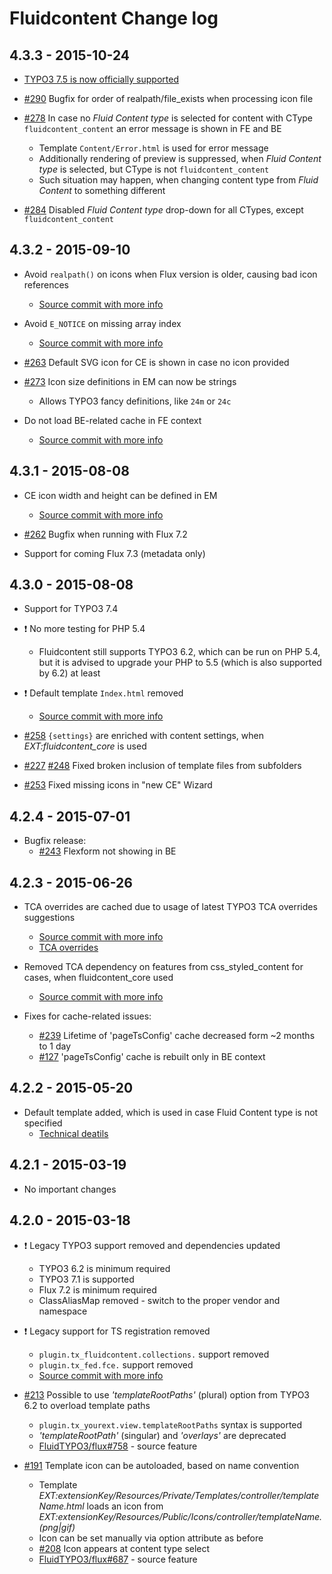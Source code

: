 # Fluidcontent Change log

4.3.3 - 2015-10-24
------------------

- [TYPO3 7.5 is now officially supported](https://github.com/FluidTYPO3/fluidcontent/commit/99a3381a81dc89ff0b570a3f7b837157827ff1b1)
- [#290](https://github.com/FluidTYPO3/fluidcontent/pull/290) Bugfix for order of realpath/file_exists when processing icon file
- [#278](https://github.com/FluidTYPO3/fluidcontent/pull/278) In case no *Fluid Content type* is selected for content with CType `fluidcontent_content` an error message is shown in FE and BE
	- Template `Content/Error.html` is used for error message
	- Additionally rendering of preview is suppressed, when *Fluid Content type* is selected, but CType is not `fluidcontent_content`
	- Such situation may happen, when changing content type from *Fluid Content* to something different

- [#284](https://github.com/FluidTYPO3/fluidcontent/pull/284) Disabled *Fluid Content type* drop-down for all CTypes, except `fluidcontent_content`

4.3.2 - 2015-09-10
------------------

- Avoid `realpath()` on icons when Flux version is older, causing bad icon references
	- [Source commit with more info](https://github.com/FluidTYPO3/fluidcontent/commit/76a98ff5907c97bfac71e93d2dc7884807503258)

- Avoid `E_NOTICE` on missing array index
	- [Source commit with more info](https://github.com/FluidTYPO3/fluidcontent/commit/6436d1c6d70d32483df92cf6606c23823dda898a)

- [#263](https://github.com/FluidTYPO3/fluidcontent/pull/263) Default SVG icon for CE is shown in case no icon provided

- [#273](https://github.com/FluidTYPO3/fluidcontent/pull/273) Icon size definitions in EM can now be strings
	- Allows TYPO3 fancy definitions, like `24m` or `24c`

- Do not load BE-related cache in FE context
	- [Source commit with more info](https://github.com/FluidTYPO3/fluidcontent/commit/f87ce58b7edbc4a4af8a2074aa9cc985d9e312d1)

4.3.1 - 2015-08-08
------------------

- CE icon width and height can be defined in EM
	- [Source commit with more info](https://github.com/FluidTYPO3/fluidcontent/commit/4bc2f324ed6b6dda490cee9b5915397861589168)

- [#262](https://github.com/FluidTYPO3/fluidcontent/pull/262) Bugfix when running with Flux 7.2

- Support for coming Flux 7.3 (metadata only)

4.3.0 - 2015-08-08
------------------

- Support for TYPO3 7.4

- :exclamation: No more testing for PHP 5.4
	- Fluidcontent still supports TYPO3 6.2, which can be run on PHP 5.4, but it is advised to upgrade your PHP to 5.5 (which is also supported by 6.2) at least

- :exclamation: Default template `Index.html` removed
	- [Source commit with more info](https://github.com/FluidTYPO3/fluidcontent/commit/c05dbd237dedbf84c69583626ef7096caf9dcb99)

- [#258](https://github.com/FluidTYPO3/fluidcontent/issues/258) `{settings}` are enriched with content settings, when *EXT:fluidcontent_core* is used

- [#227](https://github.com/FluidTYPO3/fluidcontent/issues/227) [#248](https://github.com/FluidTYPO3/fluidcontent/issues/248) Fixed broken inclusion of template files from subfolders

- [#253](https://github.com/FluidTYPO3/fluidcontent/issues/253) Fixed missing icons in "new CE" Wizard

4.2.4 - 2015-07-01
------------------

- Bugfix release:
	- [#243](https://github.com/FluidTYPO3/fluidcontent/issues/243) Flexform not showing in BE

4.2.3 - 2015-06-26
------------------

- TCA overrides are cached due to usage of latest TYPO3 TCA overrides suggestions
	- [Source commit with more info](https://github.com/FluidTYPO3/fluidcontent/commit/b3b4da75f9a338d266e1c1f94b7b7c6719083fcb)
	- [TCA overrides](http://docs.typo3.org/typo3cms/TCAReference/ExtendingTca/StoringChanges/Index.html#storing-changes-extension-overrides)

- Removed TCA dependency on features from css_styled_content for cases, when fluidcontent_core used
	- [Source commit with more info](https://github.com/FluidTYPO3/fluidcontent/commit/e2a274a6c6eee875f83c28b30ef9777f46544ca3)

- Fixes for cache-related issues:
	- [#239](https://github.com/FluidTYPO3/fluidcontent/pull/239) Lifetime of 'pageTsConfig' cache decreased form ~2 months to 1 day
	- [#127](https://github.com/FluidTYPO3/fluidcontent/issues/127) 'pageTsConfig' cache is rebuilt only in BE context

4.2.2 - 2015-05-20
------------------

- Default template added, which is used in case Fluid Content type is not specified
  - [Technical deatils](https://github.com/FluidTYPO3/fluidcontent/commit/763fbb612e95038391d178e33295c2829623f738)

4.2.1 - 2015-03-19
------------------

- No important changes

4.2.0 - 2015-03-18
------------------

- :exclamation: Legacy TYPO3 support removed and dependencies updated
  - TYPO3 6.2 is minimum required
  - TYPO3 7.1 is supported
  - Flux 7.2 is minimum required
  - ClassAliasMap removed - switch to the proper vendor and namespace

- :exclamation: Legacy support for TS registration removed
  - `plugin.tx_fluidcontent.collections.` support removed
  - `plugin.tx_fed.fce.` support removed
  - [Source commit with more info](https://github.com/FluidTYPO3/fluidcontent/commit/0cd6448ebdcb3bdcc82103d5f22eb4d30b475767)

- [#213](https://github.com/FluidTYPO3/fluidcontent/pull/213) Possible to use *'templateRootPaths'* (plural) option from TYPO3 6.2 to overload template paths
  - `plugin.tx_yourext.view.templateRootPaths` syntax is supported
  - *'templateRootPath'* (singular) and *'overlays'* are deprecated
  - [FluidTYPO3/flux#758](https://github.com/FluidTYPO3/flux/pull/758) - source feature

- [#191](https://github.com/FluidTYPO3/fluidcontent/pull/191) Template icon can be autoloaded, based on name convention
  - Template *EXT:extensionKey/Resources/Private/Templates/$controller/$templateName.html* loads an icon from *EXT:extensionKey/Resources/Public/Icons/$controller/$templateName.(png|gif)*
  - Icon can be set manually via option attribute as before
  - [#208](https://github.com/FluidTYPO3/fluidcontent/pull/208) Icon appears at content type select
  - [FluidTYPO3/flux#687](https://github.com/FluidTYPO3/flux/pull/687) - source feature
